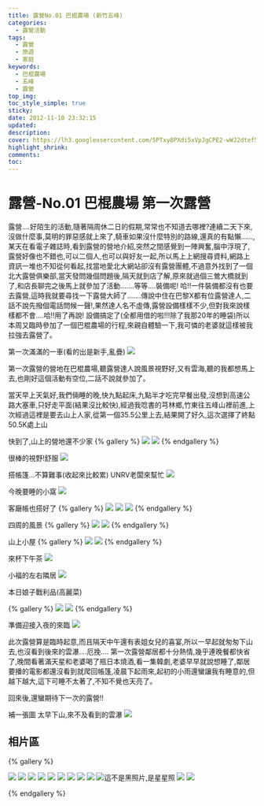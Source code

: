 ```yaml
---
title: 露營No.01 巴棍農場 (新竹五峰)
categories:
  - 露營活動
tags:
  - 露營
  - 旅遊
  - 家庭
keywords:
  - 巴棍農場
  - 五峰
  - 露營
top_img:
toc_style_simple: true
sticky: 
date: 2012-11-10 23:32:15
updated:
description:
cover: https://lh3.googleusercontent.com/5PTxy8PXdi5xVpJgCPE2-wWJ2dtef5wK9VKFmaAiJhHA4UNNOFI_rQurDgjVpmmSUbbcT6-uZKF1jVezwfe7OnL2lTuEIh8WBygRwe0Lngz6JzUSBGaTOvtKvLhlGiwotcysIY2FRhM=w1920-h1080
highlight_shrink:
comments:
toc:
---
```


# 露營-No.01 巴棍農場 第一次露營

露營....好陌生的活動,隨著隔周休二日的假期,常常也不知道去哪裡?連續二天下來,沒做什麼事,莫明的罪惡感就上來了,騎車如果沒什麼特別的路線,還真的有點懶......,某天在看電子雜誌時,看到露營的營地介紹,突然之間感覺到一陣興奮,腦中浮現了,露營好像也不錯也,可以二個人,也可以與好友一起,所以馬上上網搜尋資料,網路上資訊一堆也不知從何看起,找當地愛北大網站卻沒有露營團體,不過意外找到了一個北大露營俱樂部,當天發問幾個問題後,隔天就到店了解,原來就過個三鶯大橋就到了,和店長聊完之後馬上就參加了活動.......等等....裝備呢! 哈!!一件裝備都沒有也要去露營,這時我就要尋找一下露營大師了.......傳說中住在巴黎X都有位露營達人,二話不說先撥個電話問候一聲!,果然達人名不虛傳,露營設備樣樣不少,但對我來說樣樣都不會....哈!!用了再說!
設備搞定了(全都用借的啦!!!除了我那20年的睡袋)所以本周又臨時參加了一個巴棍農場的行程,來親自體驗一下,我可憐的老婆就這樣被我拉強去露營了。

第一次滿滿的一車(看的出是新手,亂疊)
![](https://lh3.googleusercontent.com/9hpG8m6psXedcGK5rYd-7fJcKve7S3t9Po5ePRX9wbKtmVVgTrNQVphsVOwVLc_FkLZhvLOyVpyu1NYPYtPJJbtkpGlhOxmvUiQcP-YjhYL6Bp7YkmwMh537ieCz6WtonpbGL36D5gU=w1920-h1080)

第一次露營的營地在巴棍農場,聽露營達人說風景視野好,又有雲海,聽的我都想馬上去,也剛好這個活動有空位,二話不說就參加了。

當天早上天氣好,我們倆睡的晚,快九點起床,九點半才吃完早餐出發,沒想到高速公路大塞車,只好走平面(結果沒比較快),經過我唸書的芎林鄉,竹東往五峰山裡前進,上次經過這裡是要去山上人家,從第一個35.5公里上去,結果開了好久,這次選擇了終點50.5K處上山

快到了,山上的營地還不少家
{% gallery %}
![](https://lh3.googleusercontent.com/eoIC-EMCzh4JthUOVxcn-NUmmTjqo2AzXe6ZskIdwiRn00P0aVuX624Qr_i8I6ZUvBswzDdcWnksUZ7_oly0AH_qBGk8pYwSYme79aMIBbJLGcf60Hwg0h5Q-7SryXni6bo4A3jts5s=w1920-h1080)
![](https://lh3.googleusercontent.com/n96B87fS5K-q8_M3e5dK9lsxWv-GbRCaltL0hatal_SKGZwf3Hy-89Mtt06HUEEihpJTN_KJgNN4WNxE0X2jNLACaLnPH3TpvRplQNvfT0ckpnz_WdYgniP92mWyQrXOm17ad6o9HTE=w1920-h1080)
{% endgallery %}

很棒的視野!舒服
![](https://lh3.googleusercontent.com/H376C9Q_e0A0eZQAEaqK6uiPlOT454AC45pzymesEFdgZ4iWHR-Hy6-5ockSCeaYZ49OjS10iOPt4e-y8-ynsih2RkqQXQ8nakbPt0Njvs0oth_WITDphysbQ6ofePFxndNBgk1r0r0=w1920-h1080)

搭帳篷...不算難事(收起來比較累) UNRV老闆來幫忙
![](https://lh3.googleusercontent.com/QuLqhscArMoeenagqXkgCHoWFm43tlC6z2fu3vTjTrZyDBn5nksOHdqK_U3rYnGKR1gYL_Q767pSaPI8UA3dDp9bDPg0z53gy7iPxl50E9o-zGGbV5ZdYJMJX4W1tTdP9bhYh73Euvg=w1920-h1080)

今晚要睡的小窩
![](https://lh3.googleusercontent.com/fk5C3tIaFEeCJ8XVmbtpqjdxOeILR8r2fix2-2ML8AolOgAWNWr_VoRJx8CTw8tzOIEcUaXG_ab6d7qspiAgtQwW8EL-D8JfrbFPeJpA3jSyBchgJrF94hKH_1ojQj9K0v5wMviQ1cA=w1920-h1080)

客廰帳也搭好了
{% gallery %}
![](https://lh3.googleusercontent.com/bVCBmjs6ZNeyyE0Ovpo94CdJDnkrwF-AWDTEuIXtQ2z5CggIooTUuaHqCzZe38UmIvyLMaegvCxpmz8qA2GqD1HYSMgf4QvNhUQdQ9NvvTX79Mm9EeW73cJu-CqshGG7BbOu1phijXs=w1920-h1080)
![](https://lh3.googleusercontent.com/UKx-ASZurtEsvKGy76XSmDYlO0JwcTWhOH72ddvysIiB--gj4QToea1aODH1xLKy1u0-XJulTNtbHlX38nHKhQuBrjObtQu5oTALUMm5LSi845qfaUq69C-y6fcrWUGzW4mBDDnrKDw=w1920-h1080)
![](https://lh3.googleusercontent.com/1bVl3Q55a8QDjDjvPVmuuFVb8DLNOz4QDx7_Jewmkc90YAShrSYsLgK1-hGRiyj6Qsej3FEoi57AOvXxWXAhsvNWHHWVt2nvHPUDO2xlq-HylqcpnSEAEY4L07iR5lhUha2gXXsO72U=w1920-h1080)
{% endgallery %}

四周的風景
{% gallery %}
![](https://lh3.googleusercontent.com/b-0jM-W1fiwFqehD-JxGdtWMu15fKKV3MZMS_EJUGK_bODP_5xbRbb0S5haSfVUxdzgmyeQSam_Vd4LZbIOaLSiKWdhJ9C7qWrdin-KVtqzlItH4had4aopT0SAMrLOlrnnFXjlw8VY=w1920-h1080)
![](https://lh3.googleusercontent.com/5PTxy8PXdi5xVpJgCPE2-wWJ2dtef5wK9VKFmaAiJhHA4UNNOFI_rQurDgjVpmmSUbbcT6-uZKF1jVezwfe7OnL2lTuEIh8WBygRwe0Lngz6JzUSBGaTOvtKvLhlGiwotcysIY2FRhM=w1920-h1080)
{% endgallery %}

山上小屋
{% gallery %}
![](https://lh3.googleusercontent.com/o7avMbWlVJpawdZ60quMHkP7qh4cxH3UbLp47OhlBGsfSZzr5X_fIrx37lLSGdBNGzSAvfW0QDB3ZJdckdPWosmT6v4jIK5BmFRklOKZwwB9QfmZmPPO5pslclKEnpJAO-p-6BzN61E=w1920-h1080)
![](https://lh3.googleusercontent.com/itGiyzzf_RtfIiXSJOoTFgQOr_62tTTfeW8SHIKXwo7zMHzvmpEfTepNuZqlc8KC4q1QKjYybdWYB1jNXB9eW5Gj93dO9xHiVmgAKip9N6hQC3Ps8-URw_8BEjgWyi4oZ2HT8igaEec=w1920-h1080)
{% endgallery %}

來杯下午茶
![](https://lh3.googleusercontent.com/s_UbBJC4a0Il31zruVLppDQER7IOziLyCmnAfgXkwRVpX6gULnf_VqGqPkSVuC2y2N8imLllIlgr-4N34mH1E-PuT4vTOBx20RbMLjSbKMBXDC_xUZ5ac6vtVbel4jwVqnvWNbQ6xEA=w1920-h1080)

小福的左右隣居
![](https://lh3.googleusercontent.com/oHQjI2NBlZKQbhxe7mKaWHhZ2zWVD3Nv0MZYeEQTkdoZMt4RMhIcPZtvpoquKqGvUkJXHz7dlL_szs3fGy4OyT8XSycZj6j2DbfM9VL9PNQ6JQVfG-lXd4d7gc3-3IuA7ZImN2YS3b8=w1920-h1080)

本日娘子戰利品(高麗菜)

{% gallery %}
![](https://lh3.googleusercontent.com/sxKzebZOZD_p3oA9djqbMIy3G4IS7m9DxThKr5lU6-uVuTzWxuRu0fpYLYgdiGvY8salHGltez1cELRia_yQ6VJEgj1ZrGMUwqAbLNi_lZMYrsGndrNTafepvY1B2akd9oz5yjjerCQ=w1920-h1080)
![](https://lh3.googleusercontent.com/OUpt44Wv5KyW5lAoQ7rtBmCTka0tLOTYepXEDlZkicijQrEyBVrGAZ3ZSErKc1ds5aepTtKC5-Mwdltzy8wYva_Pl1Er7Dd6azmZAoLnuvWvK7jf9dxd28p2KiP8eNRhYOMMEKY3Lgc=w1920-h1080)
{% endgallery %}

準備迎接入夜的來臨
![](https://lh3.googleusercontent.com/qs3iddr26NPsyavou_rkIWjOmDLpHJrGGAp6HixnaOqnTQ0o5jb-nAoGQpWDf1ZxambtK8OypOpscIjzWOQr9SdzVFDQdX1W9cZQikB8lIKkrGcyiBTd3mkZbCcynXyyp5AiJUdgBKc=w1920-h1080)

此次露營算是臨時起意,而且隔天中午還有表姐女兒的喜宴,所以一早起就匆匆下山去,也沒看到後來的雲瀑....厄挽....
第一次露營鄰居都十分熱情,幾乎連晚餐都快省了,晚間看著滿天星和老婆喝了瓶日本燒酒,看一集韓劇,老婆早早就說想睡了,鄰居要播的電影都還沒看到就爬回帳篷,凌晨下起雨來,起初的小雨還蠻讓我有睡意的,但越下越大,這下可睡不太著了,不知不覺也天亮了。

回來後,還蠻期待下一次的露營!!  

補一張圖 太早下山,來不及看到的雲瀑
![](https://lh6.googleusercontent.com/-11vP3YyCk7M/UKUUrFgQ-OI/AAAAAAAANG8/86Ad0eDAGjU/s640/75951_526916203987607_154218574_n.jpg)

## 相片區

{% gallery %}

![](https://lh3.googleusercontent.com/-0eWyRAa6slV_n5wcCiOz-fHLFItcAnF0UdVDW5w1txR2ld8cf0mVo1TLw67PQ4xd_JubEdDE_tSlbQAx2wTrfS19Ahh4A0uWyA8oDQs2MkV9QEvhE1A_5AQIjfGHA_JKbfU0OCctbA=w1920-h1080)
![](https://lh3.googleusercontent.com/N6eyp03K8Id8LGqPLodqxSwVYwTHpS4cfOwN5srevS1hI2QVUsk2m1EsUtCBhxj0UAwpxBgTRn2KhWmtNPCS3dp3lNdV9tmtyX8xihmCh-22-FnjM5toGTs7lQSjEoTaQ-yKzhrW1zo=w1920-h1080)
![](https://lh3.googleusercontent.com/Xg2BI0X8ht_3Zjm8BfL9R-AGU_bZPpaTQ11nOgwcY3RXHSYOr0qUqLQl_NOj247Exlo-R8xn4CKbX4iNMO0oDlKJ1ssEq6KYi73G6VFBIPZaqCPp0Je2HjiUKGUZcYQWltcLJxMaMTo=w1920-h1080)
![](https://lh3.googleusercontent.com/qZLo8S237Io_MdkV1VMOtlUjiOxX--1GeQTboqWqHo1h-srPkxkdUl7ZEGgvsAH8R-NjwqlPYoSR3J_vCyBiZu8YiyW6MddD4rh2hD7Q72ML9ASU9irnsRW5Z5YuljB48crijPMK558=w1920-h1080)
![](https://lh3.googleusercontent.com/DSyvOjfe1z_Ox_LYHXwn_ppnfJTLEuqyADwHOnA1HHisQi43DnZw4zdKf1GpLL_ndgMGJZYOuLjHLybWjU9gSM-5vHHQ3hvY__36-AgEoNmQRyzWVFsis1FZoDAKqlXqnSQUWDDYKxo=w1920-h1080)
![](https://lh3.googleusercontent.com/_qBFPQjHPjugBoAg5BXJmIPHVT6-pt4DAxoNy3VTN8sM9yUfGIKPIs8tvWhlf5K1c8Te0jZaeAqw409q2f6wl0xoPkKcvhCvNzFcbvX2sdsmHq6_-stR-NGowXYNwVjjNzy9vlj6kdA=w1920-h1080)
![](https://lh3.googleusercontent.com/56SArSsJGSZeR6_2eYaTITI0ZviCui9tI3hLRYRFbrltXWPBy45vLj3mSPdU087pUAk5YB-tDUJP2i32wiG409HUpwlOemKF8aTH1Kt5MpIvpw4MyV7LJ9GpKOiVih4BxPn-LrZr-MA=w1920-h1080)
![](https://lh3.googleusercontent.com/HzjSzHd6UUtYS7vjz63YZA8Ard623zN4-3XS9axDGBqzzNLVZn7v7oyBFtuSPvvQeH0d5Pu-pIjXLGVF1aqEuGmtj-J0EplNAfS-6uupLGneznMULr-EC1_JGmLNXXxh6Y1CXqjUBpQ=w1920-h1080)
![](https://lh3.googleusercontent.com/0qy9HOykJ7wPcm3e-TEFF8W3cN9HRWNMhLnmiPJJdSqiewSqECcdIFprtgyAO5X2GpbxeCUZx1ge1ovUxzBFeJzmFehK_pKufrmENUdlPE9EH5bh5WMBVm36SKajlXBIHYtHQU9fHNY=w1920-h1080)
![這不是黑照片,是星星照](https://lh3.googleusercontent.com/rrBA_SPpTA2pUzGeHIFUc5sTQU8jbcvOpNtSG40eO0CmupN4m_7h7nqbMx0uUjuhYjQnwBOFUW0_O77hhPioqyxVc53p2Kbfc5eriYgaznh87TqmjhcXYJMM00TM5988MYSnQdoPmwA=w1920-h1080)
![](https://lh3.googleusercontent.com/X0GcobpbQjWNkAuHVXkZKoNA_zKHHU9SlaVwlWIYpMK2jNvpDAMGpfM5F-p4SG0FcaChhTeX01wyFmD_Wm-OOQxrjxpKFUJNUdUR3JdyetcFmdL_nzwJsgb6gcO4dYc6gkyd6DAgMac=w1920-h1080)
![](https://lh3.googleusercontent.com/h3Foi-5aBisU7GFqQazNHCDMhVS0ldv_PdXctECu5qYpIEjzdGZy9R3XTozAECui5Cf4eCGxS5qgMwPu-JPZcBJAZWO9Hq3PdXfVAbg69Tvooyxq-3RIcaqvqpsuhGkom2EGt3ebJWU=w1920-h1080)

{% endgallery %}
